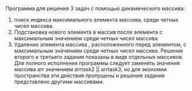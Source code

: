 Программа для решения 3 задач с помощью динамического массива:
1) поиск индекса максимального элемента массива,  среди четных чисел массива.
2) Подстановка нового элемента в массив после элемента с максимальным значением среди четных чисел массива
3) Удаление элемента массива , расположенного перед элементом, с максимальным значением среди четных чисел массива.
Решение второго и третьего задания показаны в виде отдельных массивов. Для полного исполнения программы следует заменять значения массива arr значением arrtask2 || arrtask3, но для экономии пространства эти действия пропущены и решение задания представлено другими массивами.
